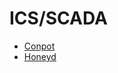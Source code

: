 # ICS/SCADA

* [Conpot](https://github.com/mushorg/conpot) 
* [Honeyd](https://github.com/DataSoft/Honeyd)